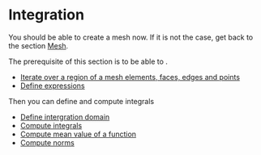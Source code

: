 Integration
===========

You should be able to create a mesh now. If it is not the case, get back to the section [Mesh](mesh.md).

The prerequisite of this section is to be able to .
* [Iterate over a region of a mesh elements, faces, edges and points](Mesh/iterators.md)
* [Define expressions](keywords.md)

Then you can define and compute integrals
* [Define intergration domain](Integrals/iterators.md)
* [Compute integrals](Integrals/integrate.md)
* [Compute mean value of a function](Integrals/mean.md)
* [Compute norms](Integrals/norms.md)
